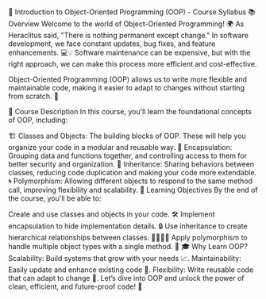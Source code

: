 🚀 Introduction to Object-Oriented Programming (OOP) - Course Syllabus
📚 Overview
Welcome to the world of Object-Oriented Programming! 🌍 As Heraclitus said, "There is nothing permanent except change." In software development, we face constant updates, bug fixes, and feature enhancements. 💻💡 Software maintenance can be expensive, but with the right approach, we can make this process more efficient and cost-effective.

Object-Oriented Programming (OOP) allows us to write more flexible and maintainable code, making it easier to adapt to changes without starting from scratch. 🔄

📖 Course Description
In this course, you'll learn the foundational concepts of OOP, including:

🏗️ Classes and Objects: The building blocks of OOP. These will help you organize your code in a modular and reusable way.
🔐 Encapsulation: Grouping data and functions together, and controlling access to them for better security and organization.
🧬 Inheritance: Sharing behaviors between classes, reducing code duplication and making your code more extendable.
🌀 Polymorphism: Allowing different objects to respond to the same method call, improving flexibility and scalability.
🎯 Learning Objectives
By the end of the course, you'll be able to:

Create and use classes and objects in your code. 🛠️
Implement encapsulation to hide implementation details. 🔒
Use inheritance to create hierarchical relationships between classes. 👨‍👩‍👧‍👦
Apply polymorphism to handle multiple object types with a single method. 🔄
🎓 Why Learn OOP?
Scalability: Build systems that grow with your needs 📈.
Maintainability: Easily update and enhance existing code 🔧.
Flexibility: Write reusable code that can adapt to change 🔄.
Let’s dive into OOP and unlock the power of clean, efficient, and future-proof code! 🌟
